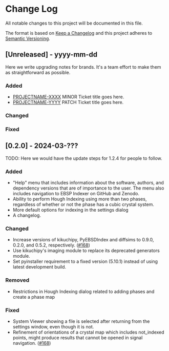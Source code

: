 
# Change Log
All notable changes to this project will be documented in this file.
 
The format is based on [Keep a Changelog](http://keepachangelog.com/)
and this project adheres to [Semantic Versioning](http://semver.org/).
 
## [Unreleased] - yyyy-mm-dd
 
Here we write upgrading notes for brands. It's a team effort to make them as
straightforward as possible.
 
### Added
- [PROJECTNAME-XXXX](http://tickets.projectname.com/browse/PROJECTNAME-XXXX)
  MINOR Ticket title goes here.
- [PROJECTNAME-YYYY](http://tickets.projectname.com/browse/PROJECTNAME-YYYY)
  PATCH Ticket title goes here.
 
### Changed
 
### Fixed
 
## [0.2.0] - 2024-03-???
  
TODO: Here we would have the update steps for 1.2.4 for people to follow.
 
### Added
- "Help" menu that includes information about the software, authors, and dependency versions that are of importance to the user. The menu also includes navigation to EBSP Indexer on GitHub and Zenodo.
- Ability to perform Hough Indexing using more than two phases, regardless of whether or not the phase has a cubic crystal system.
- More default options for indexing in the settings dialog
- A changelog.

### Changed
  
- Increase versions of kikuchipy, PyEBSDIndex and diffsims to 0.9.0, 0.2.0, and 0.5.2, respectively. ([#168](https://github.com/EBSP-Indexer/EBSP-Indexer/pull/168))
- Use kikuchipy's imaging module to replace its deprecated generators module. 
- Set pyinstaller requirement to a fixed version (5.10.1) instead of using latest development build.

### Removed
- Restrictions in Hough Indexing dialog related to adding phases and create a phase map
 
### Fixed
- System Viewer showing a file is selected after returning from the settings window, even though it is not. 
- Refinement of orientations of a crystal map which includes not_indexed points, might produce results that cannot be opened in signal navigation. ([#168](https://github.com/EBSP-Indexer/EBSP-Indexer/pull/168))